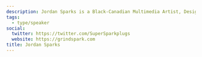 ```yaml
---
description: Jordan Sparks is a Black-Canadian Multimedia Artist, Designer, and Educator born and based in Toronto, Ontario, Canada that uses art and digital experiences to explore how media can entertain and inspire social change and make the world a better place. Jordan is President of Shining Spark Entertainment Ltd. and a known Educator that has taught over 10,000 people around the world.
tags:
  - type/speaker
social:
  twitter: https://twitter.com/SuperSparkplugs
  website: https://grindspark.com
title: Jordan Sparks
---
```

